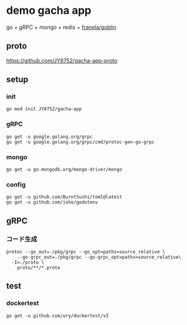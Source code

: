 # demo gacha app

go + gRPC + mongo + redis + [franela/goblin](https://github.com/franela/goblin)

## proto
https://github.com/JY8752/gacha-app-proto

## setup

### init
```
go mod init JY8752/gacha-app
```

### gRPC
```
go get -u google.golang.org/grpc
go get -u google.golang.org/grpc/cmd/protoc-gen-go-grpc
```

### mongo
```
go get -u go.mongodb.org/mongo-driver/mongo
```

### config
```
go get -u github.com/BurntSushi/toml@latest
go get -u github.com/joho/godotenv
```

## gRPC

### コード生成

```
protoc --go_out=./pkg/grpc --go_opt=paths=source_relative \
	--go-grpc_out=./pkg/grpc --go-grpc_opt=paths=source_relative\
  -I=./proto \
	proto/**/*.proto
```

## test

### dockertest

```
go get -u github.com/ory/dockertest/v3
```

